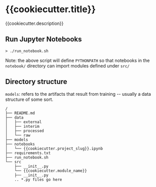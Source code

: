# {{cookiecutter.title}}

{{cookiecutter.description}}

## Run Jupyter Notebooks

`> ./run_notebook.sh`

Note: the above script will define `PYTHONPATH` so that notebooks in the `notebook/` directory can import modules defined under `src/`


## Directory structure

`models`: refers to the artifacts that result from training -- usually a data structure of some sort.

```
/
├── README.md
├── data
│   ├── external
│   ├── interim
│   ├── processed
│   └── raw
├── models
├── notebooks
│   └── {{cookiecutter.project_slug}}.ipynb
├── requirements.txt
├── run_notebook.sh
└── src
    ├── __init__.py
    └── {{cookiecutter.module_name}}
    ├── __init__.py
    .. *.py files go here
```

